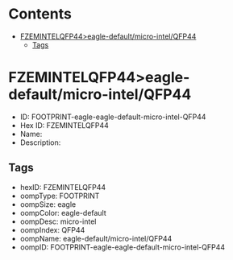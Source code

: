 



Contents
========

* [FZEMINTELQFP44>eagle-default/micro-intel/QFP44](#fzemintelqfp44eagle-defaultmicro-intelqfp44)
	* [Tags](#tags)

# FZEMINTELQFP44>eagle-default/micro-intel/QFP44

- ID: FOOTPRINT-eagle-eagle-default-micro-intel-QFP44
- Hex ID: FZEMINTELQFP44
- Name: 
- Description: 

## Tags

- hexID: FZEMINTELQFP44
- oompType: FOOTPRINT
- oompSize: eagle
- oompColor: eagle-default
- oompDesc: micro-intel
- oompIndex: QFP44
- oompName: eagle-default/micro-intel/QFP44
- oompID: FOOTPRINT-eagle-eagle-default-micro-intel-QFP44
